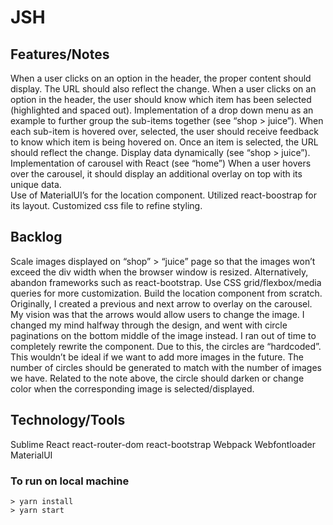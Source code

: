 # JSH
 
## Features/Notes
When a user clicks on an option in the header, the proper content should display. The URL should also reflect the change.
When a user clicks on an option in the header, the user should know which item has been selected (highlighted and spaced out).
Implementation of a drop down menu as an example to further group the sub-items together (see “shop > juice”). When each sub-item is hovered over, selected, the user should receive feedback to know which item is being hovered on. Once an item is selected, the URL should reflect the change.
Display data dynamically (see “shop > juice”).
Implementation of carousel with React (see “home”) 
When a user hovers over the carousel, it should display an additional overlay on top with its unique data.  
Use of MaterialUI’s for the location component.
Utilized react-boostrap for its layout.
Customized css file to refine styling.
 
## Backlog
Scale images displayed on “shop” > “juice” page so that the images won’t exceed the div width when the browser window is resized.
Alternatively, abandon frameworks such as react-bootstrap. Use CSS grid/flexbox/media queries for more customization.
Build the location component from scratch.
Originally, I created a previous and next arrow to overlay on the carousel. My vision was that the arrows would allow users to change the image. I changed my mind halfway through the design, and went with circle paginations on the bottom middle of the image instead. I ran out of time to completely rewrite the component. Due to this, the circles are “hardcoded”. This wouldn’t be ideal if we want to add more images in the future. The number of circles should be generated to match with the number of images we have.
Related to the note above, the circle should darken or change color when the corresponding image is selected/displayed.

## Technology/Tools
Sublime
React
react-router-dom
react-bootstrap
Webpack
Webfontloader
MaterialUI

### To run on local machine
```
> yarn install
> yarn start
```



